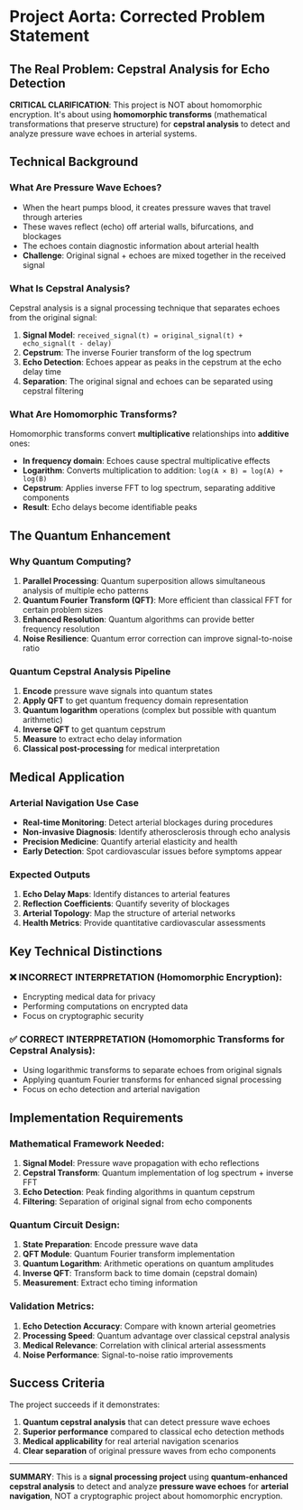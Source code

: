 # Project Aorta: Corrected Problem Statement

## The Real Problem: Cepstral Analysis for Echo Detection

**CRITICAL CLARIFICATION**: This project is NOT about homomorphic encryption. It's about using **homomorphic transforms** (mathematical transformations that preserve structure) for **cepstral analysis** to detect and analyze pressure wave echoes in arterial systems.

## Technical Background

### What Are Pressure Wave Echoes?
- When the heart pumps blood, it creates pressure waves that travel through arteries
- These waves reflect (echo) off arterial walls, bifurcations, and blockages
- The echoes contain diagnostic information about arterial health
- **Challenge**: Original signal + echoes are mixed together in the received signal

### What Is Cepstral Analysis?
Cepstral analysis is a signal processing technique that separates echoes from the original signal:

1. **Signal Model**: `received_signal(t) = original_signal(t) + echo_signal(t - delay)`
2. **Cepstrum**: The inverse Fourier transform of the log spectrum
3. **Echo Detection**: Echoes appear as peaks in the cepstrum at the echo delay time
4. **Separation**: The original signal and echoes can be separated using cepstral filtering

### What Are Homomorphic Transforms?
Homomorphic transforms convert **multiplicative** relationships into **additive** ones:

- **In frequency domain**: Echoes cause spectral multiplicative effects
- **Logarithm**: Converts multiplication to addition: `log(A × B) = log(A) + log(B)`
- **Cepstrum**: Applies inverse FFT to log spectrum, separating additive components
- **Result**: Echo delays become identifiable peaks

## The Quantum Enhancement

### Why Quantum Computing?
1. **Parallel Processing**: Quantum superposition allows simultaneous analysis of multiple echo patterns
2. **Quantum Fourier Transform (QFT)**: More efficient than classical FFT for certain problem sizes
3. **Enhanced Resolution**: Quantum algorithms can provide better frequency resolution
4. **Noise Resilience**: Quantum error correction can improve signal-to-noise ratio

### Quantum Cepstral Analysis Pipeline
1. **Encode** pressure wave signals into quantum states
2. **Apply QFT** to get quantum frequency domain representation
3. **Quantum logarithm** operations (complex but possible with quantum arithmetic)
4. **Inverse QFT** to get quantum cepstrum
5. **Measure** to extract echo delay information
6. **Classical post-processing** for medical interpretation

## Medical Application

### Arterial Navigation Use Case
- **Real-time Monitoring**: Detect arterial blockages during procedures
- **Non-invasive Diagnosis**: Identify atherosclerosis through echo analysis
- **Precision Medicine**: Quantify arterial elasticity and health
- **Early Detection**: Spot cardiovascular issues before symptoms appear

### Expected Outputs
1. **Echo Delay Maps**: Identify distances to arterial features
2. **Reflection Coefficients**: Quantify severity of blockages
3. **Arterial Topology**: Map the structure of arterial networks
4. **Health Metrics**: Provide quantitative cardiovascular assessments

## Key Technical Distinctions

### ❌ INCORRECT INTERPRETATION (Homomorphic Encryption):
- Encrypting medical data for privacy
- Performing computations on encrypted data
- Focus on cryptographic security

### ✅ CORRECT INTERPRETATION (Homomorphic Transforms for Cepstral Analysis):
- Using logarithmic transforms to separate echoes from original signals
- Applying quantum Fourier transforms for enhanced signal processing
- Focus on echo detection and arterial navigation

## Implementation Requirements

### Mathematical Framework Needed:
1. **Signal Model**: Pressure wave propagation with echo reflections
2. **Cepstral Transform**: Quantum implementation of log spectrum + inverse FFT
3. **Echo Detection**: Peak finding algorithms in quantum cepstrum
4. **Filtering**: Separation of original signal from echo components

### Quantum Circuit Design:
1. **State Preparation**: Encode pressure wave data
2. **QFT Module**: Quantum Fourier transform implementation
3. **Quantum Logarithm**: Arithmetic operations on quantum amplitudes
4. **Inverse QFT**: Transform back to time domain (cepstral domain)
5. **Measurement**: Extract echo timing information

### Validation Metrics:
1. **Echo Detection Accuracy**: Compare with known arterial geometries
2. **Processing Speed**: Quantum advantage over classical cepstral analysis
3. **Medical Relevance**: Correlation with clinical arterial assessments
4. **Noise Performance**: Signal-to-noise ratio improvements

## Success Criteria

The project succeeds if it demonstrates:
1. **Quantum cepstral analysis** that can detect pressure wave echoes
2. **Superior performance** compared to classical echo detection methods
3. **Medical applicability** for real arterial navigation scenarios
4. **Clear separation** of original pressure waves from echo components

---

**SUMMARY**: This is a **signal processing project** using **quantum-enhanced cepstral analysis** to detect and analyze **pressure wave echoes** for **arterial navigation**, NOT a cryptographic project about homomorphic encryption.